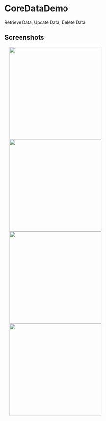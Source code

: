 # CoreDataDemo
Retrieve Data, Update Data, Delete Data

## Screenshots

<img src="https://user-images.githubusercontent.com/40312017/68527722-4201dd80-0310-11ea-843e-9b0cd7799d55.png" width="300"  align="left" hspace="16">
<img src="https://user-images.githubusercontent.com/40312017/68527724-462dfb00-0310-11ea-8ea3-0ee8519f6573.png" width="300"  align="left" hspace="16">
<img src="https://user-images.githubusercontent.com/40312017/68527727-49c18200-0310-11ea-87c1-d064002377bd.png" width="300"  align="left" hspace="16">
<img src="https://user-images.githubusercontent.com/40312017/68527729-4e863600-0310-11ea-9590-c00f7c8745f0.png" width="300"  align="left" hspace="16"> 

